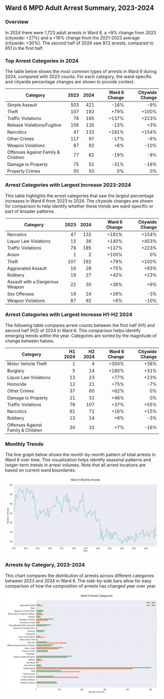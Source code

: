 ## Ward 6 MPD Adult Arrest Summary, 2023-2024

### Overview
In 2024 there were 1,723 adult arrests in Ward 6, a +9% change from 2023 (citywide: +27%) and a +16% change from the 2021-2023 average (citywide: +30%). The second half of 2024 saw 872 arrests, compared to 851 in the first half.

### Top Arrest Categories in 2024
The table below shows the most common types of arrests in Ward 6 during 2024, compared with 2023 counts. For each category, the ward-specific and citywide percentage changes are shown to provide context.

| Category | 2023 | 2024 | Ward 6 Change | Citywide Change |
|----------|------:|------:|---------:|----------------:|
| Simple Assault | 503 | 421 | -16% | -9% |
| Theft | 107 | 192 | +79% | +100% |
| Traffic Violations | 78 | 185 | +137% | +223% |
| Release Violations/Fugitive | 156 | 135 | -13% | +3% |
| Narcotics | 47 | 132 | +181% | +154% |
| Other Crimes | 117 | 97 | -17% | -6% |
| Weapon Violations | 87 | 92 | +6% | -10% |
| Offenses Against Family & Children | 77 | 62 | -19% | -8% |
| Damage to Property | 75 | 52 | -31% | -16% |
| Property Crimes | 50 | 50 | 0% | 0% |

### Arrest Categories with Largest Increase 2023-2024
This table highlights the arrest categories that saw the largest percentage increases in Ward 6 from 2023 to 2024. The citywide changes are shown for comparison to help identify whether these trends are ward-specific or part of broader patterns.

| Category | 2023 | 2024 | Ward 6 Change | Citywide Change |
|----------|------:|------:|---------:|----------------:|
| Narcotics | 47 | 132 | +181% | +154% |
| Liquor Law Violations | 15 | 36 | +140% | +453% |
| Traffic Violations | 78 | 185 | +137% | +223% |
| Arson | 1 | 2 | +100% | 0% |
| Theft | 107 | 192 | +79% | +100% |
| Aggravated Assault | 16 | 28 | +75% | +93% |
| Robbery | 19 | 27 | +42% | +23% |
| Assault with a Dangerous Weapon | 22 | 30 | +36% | +9% |
| Sex Offenses | 19 | 24 | +26% | -3% |
| Weapon Violations | 87 | 92 | +6% | -10% |

### Arrest Categories with Largest Increase H1-H2 2024
The following table compares arrest counts between the first half (H1) and second half (H2) of 2024 in Ward 6. This comparison helps identify emerging trends within the year. Categories are sorted by the magnitude of change between halves.

| Category | H1 2024 | H2 2024 | Ward 6 Change | Citywide Change |
|----------|---------:|---------:|---------:|----------------:|
| Motor Vehicle Theft | 1 | 4 | +300% | +38% |
| Burglary | 5 | 14 | +180% | +31% |
| Liquor Law Violations | 13 | 23 | +77% | +23% |
| Homicide | 12 | 21 | +75% | -7% |
| Other Crimes | 37 | 60 | +62% | 0% |
| Damage to Property | 21 | 31 | +48% | 0% |
| Traffic Violations | 78 | 107 | +37% | +55% |
| Narcotics | 61 | 71 | +16% | +15% |
| Robbery | 13 | 14 | +8% | -3% |
| Offenses Against Family & Children | 30 | 32 | +7% | -16% |

### Monthly Trends
The line graph below shows the month-by-month pattern of total arrests in Ward 6 over time. This visualization helps identify seasonal patterns and longer-term trends in arrest volumes. Note that all arrest locations are based on current ward boundaries.

![Monthly Arrest Trends](ward_6_monthly_trends.png)

### Arrests by Category, 2023-2024
This chart compares the distribution of arrests across different categories between 2023 and 2024 in Ward 6. The side-by-side bars allow for easy comparison of how the composition of arrests has changed year over year.

![Arrests by category](ward_6_categories.png)
